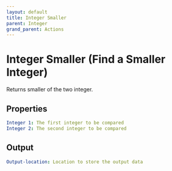 ```yaml
---
layout: default
title: Integer Smaller
parent: Integer
grand_parent: Actions
---
```

# Integer Smaller (Find a Smaller Integer)
Returns smaller of the two integer.

## Properties
```yaml
Integer 1: The first integer to be compared
Integer 2: The second integer to be compared
```

## Output
```yaml
Output-location: Location to store the output data
```
